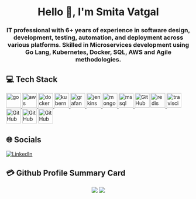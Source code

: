 <h1 align="center">
Hello 👋, I'm Smita Vatgal
</h1>

<h3 align="center">
IT professional with 6+ years of experience in software design, development, testing, automation, and deployment across various platforms. 
Skilled in Microservices development using Go Lang, Kubernetes, Docker, SQL, AWS and Agile methodologies.
</h3>

<p align="left">
</p>


## 💻 Tech Stack
<p align="left"> 
<a href="https://golang.org" target="_blank" rel="noreferrer"> 
<img src="https://www.vectorlogo.zone/logos/golang/golang-official.svg" alt="go" width="40" height="40"/> 
</a> 
<a href="https://aws.amazon.com" target="_blank" rel="noreferrer"> 
<img src="https://www.vectorlogo.zone/logos/amazon/amazon-icon.svg" alt="aws" width="40" height="40"/> 
</a> 
<a href="https://www.docker.com/" target="_blank" rel="noreferrer"> 
<img src="https://www.vectorlogo.zone/logos/docker/docker-icon.svg" alt="docker" width="40" height="40"/> 
</a> 
<a href="https://kubernetes.io" target="_blank" rel="noreferrer"> 
<img src="https://www.vectorlogo.zone/logos/kubernetes/kubernetes-icon.svg" alt="kubernetes" width="40" height="40"/> 
</a> 
<a href="https://grafana.com" target="_blank" rel="noreferrer"> 
<img src="https://www.vectorlogo.zone/logos/grafana/grafana-icon.svg" alt="grafana" width="40" height="40"/> 
</a> 
<a href="https://www.jenkins.io" target="_blank" rel="noreferrer"> 
<img src="https://www.vectorlogo.zone/logos/jenkins/jenkins-icon.svg" alt="jenkins" width="40" height="40"/> 
</a> 
<a href="https://www.mongodb.com/" target="_blank" rel="noreferrer"> 
<img src="https://www.vectorlogo.zone/logos/mongodb/mongodb-ar21.svg" alt="mongodb" width="40" height="40"/> 
</a> 
<a href="https://www.microsoft.com/en-us/sql-server" target="_blank" rel="noreferrer"> 
<img src="https://www.svgrepo.com/show/303229/microsoft-sql-server-logo.svg" alt="mssql" width="40" height="40"/> 
</a> 
<a> 
<img src="https://www.vectorlogo.zone/logos/neo4j/neo4j-ar21.svg" alt="GitHub Actions" width="40" height="40"/> 
</a> 
<a href="https://redis.io" target="_blank" rel="noreferrer"> 
<img src="https://www.vectorlogo.zone/logos/redis/redis-ar21.svg" alt="redis" width="40" height="40"/> 
</a> 
<a href="https://travis-ci.org" target="_blank" rel="noreferrer"> 
<img src="https://www.vectorlogo.zone/logos/travis-ci/travis-ci-icon.svg" alt="travisci" width="40" height="40"/> 
</a> 
<a> 
<img src="https://www.vectorlogo.zone/logos/github/github-tile.svg" alt="GitHub Actions" width="40" height="40"/> 
</a> 
<a> 
<img src="https://www.vectorlogo.zone/logos/getpostman/getpostman-icon.svg" alt="GitHub Actions" width="40" height="40"/> 
</a> 
<a> 
<img src="https://www.vectorlogo.zone/logos/apache_kafka/apache_kafka-ar21.svg" alt="GitHub Actions" width="40" height="40"/> 
</a> 
</p>

## 🌐 Socials
[![LinkedIn](https://img.shields.io/badge/LinkedIn-0077B5?style=for-the-badge&logo=linkedin&logoColor=white)](https://www.linkedin.com/in/smita-vatgal-204b993b/)


## 💳 Github Profile Summary Card
<p align="center">
  <img src="https://github-profile-summary-cards.vercel.app/api/cards/profile-details?username=smituvat&theme=vue"/>
  <img src="http://github-profile-summary-cards.vercel.app/api/cards/repos-per-language?username=smituvat&theme=defaul"/>
</p>
